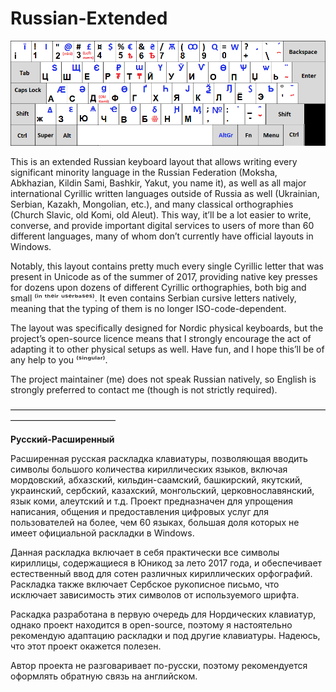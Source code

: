 # Russian-Extended

![alt text](https://raw.githubusercontent.com/DandelionSprout/Russian-Extended/master/Cyrillic_layout.png)

This is an extended Russian keyboard layout that allows writing every significant minority language in the Russian Federation (Moksha, Abkhazian, Kildin Sami, Bashkir, Yakut, you name it), as well as all major international Cyrillic written languages outside of Russia as well (Ukrainian, Serbian, Kazakh, Mongolian, etc.), and many classical orthographies (Church Slavic, old Komi, old Aleut). This way, it’ll be a lot easier to write, converse, and provide important digital services to users of more than 60 different languages, many of whom don’t currently have official layouts in Windows.

Notably, this layout contains pretty much every single Cyrillic letter that was present in Unicode as of the summer of 2017, providing native key presses for dozens upon dozens of different Cyrillic orthographies, both big and small ⁽ⁱⁿ ᵗʰᵉⁱʳ ᵘˢᵉʳᵇᵃˢᵉˢ⁾. It even contains Serbian cursive letters natively, meaning that the typing of them is no longer ISO-code-dependent.

The layout was specifically designed for Nordic physical keyboards, but the project’s open-source licence means that I strongly encourage the act of adapting it to other physical setups as well. Have fun, and I hope this’ll be of any help to you ⁽ˢⁱⁿᵍᵘˡᵃʳ⁾.

The project maintainer (me) does not speak Russian natively, so English is strongly preferred to contact me (though is not strictly required).

————————————————————————————————————————————————

<b>Русский-Расширенный</b>

Расширенная русская раскладка клавиатуры, позволяющая вводить символы большого количества кириллических языков, включая мордовский, абхазский, кильдин-саамский, башкирский, якутский, украинский, сербский, казахский, монгольский, церковнославянский, язык коми, алеутский и т.д. Проект предназначен для упрощения написания, общения и предоставления цифровых услуг для пользователей на более, чем 60 языках, большая доля которых не имеет официальной раскладки в Windows.

Данная раскладка включает в себя практически все символы кириллицы, содержащиеся в Юникод за лето 2017 года, и обеспечивает естественный ввод для сотен различных кириллических орфографий. Раскладка также включает Сербское рукописное письмо, что исключает зависимость этих символов от используемого шрифта.

Раскадка разработана в первую очередь для Нордических клавиатур, однако проект находится в open-source, поэтому я настоятельно рекомендую адаптацию раскладки и под другие клавиатуры. Надеюсь, что этот проект окажется полезен.

Автор проекта не разговаривает по-русски, поэтому рекомендуется оформлять обратную связь на английском.
